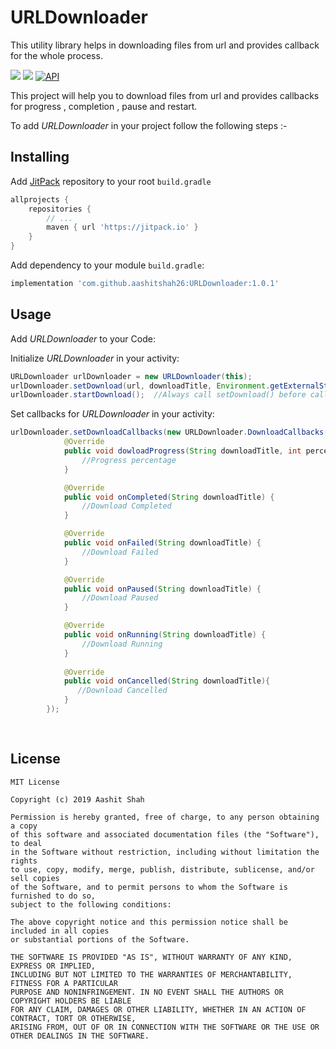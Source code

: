 # URLDownloader
This utility library helps in downloading files from url and provides callback for the whole process.

[![](https://jitpack.io/v/aashitshah26/URLDownloader.svg)](https://jitpack.io/#aashitshah26/URLDownloader)
![](https://img.shields.io/apm/l/vim-mode)
[![API](https://img.shields.io/badge/API-19%2B-brightgreen.svg?style=flat)](https://android-arsenal.com/api?level=19)

This project will help you to download files from url and provides callbacks for progress , completion , pause and restart.


To add *URLDownloader* in your project follow the following steps :-

## Installing

Add [JitPack](https://jitpack.io) repository to your root `build.gradle`

```gradle
allprojects {
    repositories {
        // ...
        maven { url 'https://jitpack.io' }
    }
}
```
Add dependency to your module `build.gradle`:

```gradle
implementation 'com.github.aashitshah26:URLDownloader:1.0.1'
```

## Usage

Add *URLDownloader* to your Code:

Initialize *URLDownloader* in your activity:

```java
URLDownloader urlDownloader = new URLDownloader(this);
urlDownloader.setDownload(url, downloadTitle, Environment.getExternalStorageDirectory().getPath());
urlDownloader.startDownload();  //Always call setDownload() before calling startDownload()
```

Set callbacks for *URLDownloader* in your activity:

```java
urlDownloader.setDownloadCallbacks(new URLDownloader.DownloadCallbacks() {
            @Override
            public void dowloadProgress(String downloadTitle, int percent) {
                //Progress percentage
            }

            @Override
            public void onCompleted(String downloadTitle) {
                //Download Completed
            }

            @Override
            public void onFailed(String downloadTitle) {
                //Download Failed
            }

            @Override
            public void onPaused(String downloadTitle) {
                //Download Paused
            }

            @Override
            public void onRunning(String downloadTitle) {
                //Download Running
            }
            
            @Override
            public void onCancelled(String downloadTitle){
               //Download Cancelled
            }
        });
      
        
```


## License 

    MIT License

    Copyright (c) 2019 Aashit Shah

    Permission is hereby granted, free of charge, to any person obtaining a copy 
    of this software and associated documentation files (the "Software"), to deal
    in the Software without restriction, including without limitation the rights
    to use, copy, modify, merge, publish, distribute, sublicense, and/or sell copies
    of the Software, and to permit persons to whom the Software is furnished to do so,
    subject to the following conditions:

    The above copyright notice and this permission notice shall be included in all copies
    or substantial portions of the Software.

    THE SOFTWARE IS PROVIDED "AS IS", WITHOUT WARRANTY OF ANY KIND, EXPRESS OR IMPLIED,
    INCLUDING BUT NOT LIMITED TO THE WARRANTIES OF MERCHANTABILITY, FITNESS FOR A PARTICULAR
    PURPOSE AND NONINFRINGEMENT. IN NO EVENT SHALL THE AUTHORS OR COPYRIGHT HOLDERS BE LIABLE
    FOR ANY CLAIM, DAMAGES OR OTHER LIABILITY, WHETHER IN AN ACTION OF CONTRACT, TORT OR OTHERWISE,
    ARISING FROM, OUT OF OR IN CONNECTION WITH THE SOFTWARE OR THE USE OR OTHER DEALINGS IN THE SOFTWARE.
